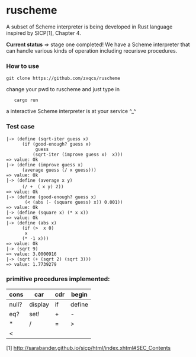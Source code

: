 # ruscheme
A subset of Scheme interpreter is being developed in Rust language inspired by SICP[1], Chapter 4.


**Current status** => stage one completed! We have a Scheme interpreter that can handle various kinds of
operation including recurisve procedures.

### How to use
```
git clone https://github.com/zxqcs/ruscheme
```
change your pwd to ruscheme and just type in
```
   cargo run
```
a interactive Scheme interpreter is at your service ^_^  

### Test case
```
|-> (define (sqrt-iter guess x)
      (if (good-enough? guess x)
           guess
          (sqrt-iter (improve guess x)  x)))
=> value: Ok
|-> (define (improve guess x)
      (average guess (/ x guess)))
=> value: Ok
|-> (define (average x y)
      (/ + （ x y) 2))
=> value: Ok
|-> (define (good-enough? guess x)
       (< (abs (- (square guess) x)) 0.001))
=> value: Ok
|-> (define (square x) (* x x))
=> value: Ok
|-> (define (abs x)
      (if (>  x 0)
       x
      (* -1 x)))
=> value: Ok
|-> (sqrt 9)
=> value: 3.0000916
|-> (sqrt (+ (sqrt 2) (sqrt 3)))
=> value: 1.7739279
```
### primitive procedures implemented:
| cons | car | cdr |begin|
| ------ | ------ | ------ |------ |
| null? | display | if |define |
| eq?| set! | + | - |  
| * | / | = | > |
| < |   |   |   |

[1] http://sarabander.github.io/sicp/html/index.xhtml#SEC_Contents
